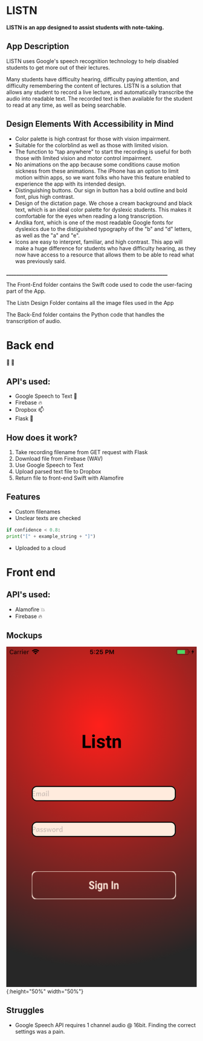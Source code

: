 # LISTN

**LISTN is an app designed to assist students with note-taking.**
## App Description
LISTN uses Google's speech recognition technology to help disabled students to get more out of their lectures.

Many students have difficulty hearing, difficulty paying attention, and difficulty remembering the content of lectures.
LISTN is a solution that allows any student to record a live lecture, and automatically transcribe the audio into readable text. The recorded text is then available for the student to read at any time, as well as being searchable.

## Design Elements With Accessibility in Mind
- Color palette is high contrast for those with vision impairment.
- Suitable for the colorblind as well as those with limited vision.
- The function to "tap anywhere" to start the recording is useful for both those with limited vision and motor control impairment.
- No animations on the app because some conditions cause motion sickness from these animations. The iPhone has an option to limit motion within apps, so we want folks who have this feature enabled to experience the app with its intended design.
- Distinguishing buttons. Our sign in button has a bold outline and bold font, plus high contrast.
- Design of the dictation page. We chose a cream background and black text, which is an ideal color palette for dyslexic students. This makes it comfortable for the eyes when reading a long transcription.
- Andika font, which is one of the most readable Google fonts for dyslexics due to the distiguished typography of the "b" and "d" letters, as well as the "a" and "e".
- Icons are easy to interpret, familiar, and high contrast.
This app will make a huge difference for students who have difficulty hearing, as they now have access to a resource that allows them to be able to read what was previously said.

**________________________________________________________________**

The Front-End folder contains the Swift code used to code the user-facing part of the App.

The Listn Design Folder contains all the image files used in the App

The Back-End folder contains the Python code that handles the transcription of audio. 

# Back end 
#### :microphone: :memo:

## API's used:
- Google Speech to Text :speech_balloon:
- Firebase :fire:
- Dropbox :mailbox:
- Flask :sake:

## How does it work?
1. Take recording filename from GET request with Flask
2. Download file from Firebase (WAV)
3. Use Google Speech to Text
4. Upload parsed text file to Dropbox
5. Return file to front-end Swift with Alamofire

## Features
- Custom filenames 
- Unclear texts are checked
```python
if confidence < 0.8:
print("[" + example_string + "]")
```
- Uploaded to a cloud 


# Front end
## API's used:
- Alamofire :boom:
- Firebase :fire:

## Mockups
![](/mockups/P1.png){:height="50%" width="50%"}

## Struggles
- Google Speech API requires 1 channel audio @ 16bit. Finding the correct settings was a pain.
